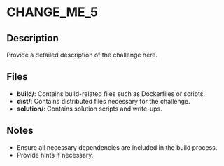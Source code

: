 # CHANGE_ME_5

## Description
Provide a detailed description of the challenge here.

## Files
- **build/**: Contains build-related files such as Dockerfiles or scripts.
- **dist/**: Contains distributed files necessary for the challenge.
- **solution/**: Contains solution scripts and write-ups.

## Notes
- Ensure all necessary dependencies are included in the build process.
- Provide hints if necessary.
